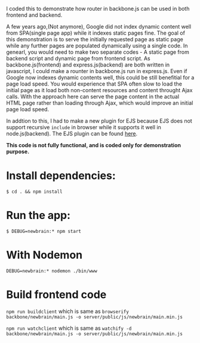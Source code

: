 I coded this to demonstrate how router in backbone.js can be used in both frontend and backend.

A few years ago,(Not anymore), Google did not index dynamic content well from SPA(single page app) while it indexes static pages fine. The goal of this demonstration is to serve the initially requested page as static page while any further pages are populated dynamically using a single code. In genearl, you would need to make two separate codes - A static page from backend script and dynamic page from frontend script. As backbone.js(frontend) and express.js(backend) are both written in javascript, I could make a rounter in backbone.js run in express.js. Even if Google now indexes dynamic contents well, this could be still benefitial for a page load speed. You would experience that SPA often slow to load the initial page as it load both non-content resources and content throught Ajax calls. With the approach here can serve the page content in the actual HTML page rather than loading through Ajax, which would improve an initial page load speed.

In addtion to this, I had to make a new plugin for EJS because EJS does not support recursive `include` in browser while it supports it well in node.js(backend). The EJS plugin can be found [here](https://github.com/Devrama/EJS-Browser-Async).

**This code is not fully functional, and is coded only for demonstration purpose.**

#  Install dependencies:
 `$ cd . && npm install`

# Run the app:
 `$ DEBUG=newbrain:* npm start`

# With Nodemon
 `DEBUG=newbrain:* nodemon ./bin/www`


# Build frontend code
`npm run buildclient` which is same as `browserify backbone/newbrain/main.js -o server/public/js/newbrain/main.min.js`

`npm run watchclient` which is same as `watchify -d backbone/newbrain/main.js -o server/public/js/newbrain/main.min.js`

